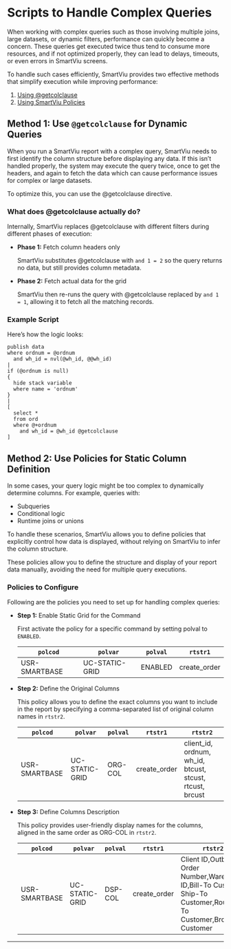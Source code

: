 # Scripts to Handle Complex Queries

When working with complex queries such as those involving multiple joins, large datasets, or dynamic filters, performance can quickly become a concern. These queries get executed twice thus tend to consume more resources, and if not optimized properly, they can lead to delays, timeouts, or even errors in SmartViu screens.

To handle such cases efficiently, SmartViu provides two effective methods that simplify execution while improving performance:

1. [Using @getcolclause](./complexqueries.md#method-1-use-getcolclause-for-dynamic-queries)
2. [Using SmartViu Policies](./complexqueries.md#method-2-use-policies-for-static-column-definition)

##  Method 1: Use `@getcolclause` for Dynamic Queries

When you run a SmartViu report with a complex query, SmartViu needs to first identify the column structure before displaying any data. If this isn’t handled properly, the system may execute the query twice, once to get the headers, and again to fetch the data which can cause performance issues for complex or large datasets.

To optimize this, you can use the @getcolclause directive.

### **What does @getcolclause actually do?**

Internally, SmartViu replaces @getcolclause with different filters during different phases of execution:

- **Phase 1:** Fetch column headers only
  
  SmartViu substitutes @getcolclause with `and 1 = 2` so the query returns no data, but still provides column metadata.

- **Phase 2:** Fetch actual data for the grid

  SmartViu then re-runs the query with @getcolclause replaced by `and 1 = 1`, allowing it to fetch all the matching records.

### Example Script

Here’s how the logic looks:

```moca
publish data 
where ordnum = @ordnum 
  and wh_id = nvl(@wh_id, @@wh_id) 
|
if (@ordnum is null)
{
  hide stack variable 
  where name = 'ordnum' 
}
|
[
  select * 
  from ord 
  where @+ordnum 
    and wh_id = @wh_id @getcolclause 
] 
```

## Method 2: Use Policies for Static Column Definition

In some cases, your query logic might be too complex to dynamically determine columns. For example, queries with:

- Subqueries
- Conditional logic
- Runtime joins or unions

To handle these scenarios, SmartViu allows you to define policies that explicitly control how data is displayed, without relying on SmartViu to infer the column structure.

These policies allow you to define the structure and display of your report data manually, avoiding the need for multiple query executions.

### Policies to Configure

Following are the policies you need to set up for handling complex queries:
    
- **Step 1:** Enable Static Grid for the Command

  First activate the policy for a specific command by setting polval to `ENABLED`.

  | `polcod` | `polvar`                     | `polval` | `rtstr1`       |
  |----------|------------------------------|----------|----------------|
  | USR-SMARTBASE  | UC-STATIC-GRID | ENABLED     | create_order   |

- **Step 2:** Define the Original Columns

  This policy allows you to define the exact columns you want to include in the report by specifying a comma-separated list of original column names in `rtstr2`.

  | `polcod`       | `polvar`              | `polval`  | `rtstr1`       | `rtstr2`                                                 |
  |----------------|------------------------|-----------|----------------|----------------------------------------------------------|
  | USR-SMARTBASE  | UC-STATIC-GRID         | ORG-COL   | create_order   | client_id, ordnum, wh_id, btcust, stcust, rtcust, brcust |

- **Step 3:** Define Columns Description

  This policy provides user-friendly display names for the columns, aligned in the same order as ORG-COL in `rtstr2`.   

  | `polcod`       | `polvar`              | `polval`  | `rtstr1`       | `rtstr2`                                                 |
  |----------------|------------------------|-----------|----------------|----------------------------------------------------------|
  | USR-SMARTBASE  | UC-STATIC-GRID         | DSP-COL   | create_order   | Client ID,Outbound Order Number,Warehouse ID,Bill-To Customer Ship-To Customer,Route-To Customer,Broker Customer |

---

<br><br>
